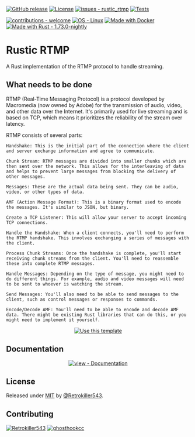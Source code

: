 [![GitHub release](https://img.shields.io/github/release/Retrokiller543/rustic_rtmp?include_prereleases=&sort=semver&color=green)](https://github.com/Retrokiller543/rustic_rtmp/releases/)
[![License](https://img.shields.io/badge/License-MIT-green)](#license)
[![issues - rustic_rtmp](https://img.shields.io/github/issues/Retrokiller543/rustic_rtmp)](https://github.com/Retrokiller543/rustic_rtmp/issues)
[![Tests](https://github.com/Retrokiller543/rustic_rtmp/actions/workflows/rust.yml/badge.svg?branch=master)](https://github.com/Retrokiller543/rustic_rtmp/actions/workflows/rust.yml) 

[![contributions - welcome](https://img.shields.io/badge/contributions-welcome-blue)](/CONTRIBUTING.md "Go to contributions doc")
[![OS - Linux](https://img.shields.io/badge/OS-Linux-blue?logo=linux&logoColor=white)](https://www.linux.org/ "Go to Linux homepage")
[![Made with Docker](https://img.shields.io/badge/Made_with-Docker-blue?logo=docker&logoColor=white)](https://www.docker.com/ "Go to Docker homepage")
[![Made with Rust - 1.73.0-nightly](https://img.shields.io/badge/Rust_Nightly-1.73.0-blue?logo=rust&logoColor=white)](https://www.rust-lang.org/ "Go to Rust homepage")
# Rustic RTMP

A Rust implementation of the RTMP protocol to handle streaming.

## What needs to be done
RTMP (Real-Time Messaging Protocol) is a protocol developed by Macromedia (now owned by Adobe) for the transmission of audio, video, and other data over the Internet. It's primarily used for live streaming and is based on TCP, which means it prioritizes the reliability of the stream over latency.

RTMP consists of several parts:

    Handshake: This is the initial part of the connection where the client and server exchange information and agree to communicate.

    Chunk Stream: RTMP messages are divided into smaller chunks which are then sent over the network. This allows for the interleaving of data and helps to prevent large messages from blocking the delivery of other messages.

    Messages: These are the actual data being sent. They can be audio, video, or other types of data.

    AMF (Action Message Format): This is a binary format used to encode the messages. It's similar to JSON, but binary.

    Create a TCP Listener: This will allow your server to accept incoming TCP connections.

    Handle the Handshake: When a client connects, you'll need to perform the RTMP handshake. This involves exchanging a series of messages with the client.

    Process Chunk Streams: Once the handshake is complete, you'll start receiving chunk streams from the client. You'll need to reassemble these into complete RTMP messages.

    Handle Messages: Depending on the type of message, you might need to do different things. For example, audio and video messages will need to be sent to whoever is watching the stream.

    Send Messages: You'll also need to be able to send messages to the client, such as control messages or responses to commands.

    Encode/Decode AMF: You'll need to be able to encode and decode AMF data. There might be existing Rust libraries that can do this, or you might need to implement it yourself.

<div align="center">

[![Use this template](https://img.shields.io/badge/Generate-Use_this_template-2ea44f?style=for-the-badge)](https://github.com/Retrokiller543/rustic_rtmp/generate)

</div>

## Documentation

<div align="center">

[![view - Documentation](https://img.shields.io/badge/view-Documentation-blue?style=for-the-badge)](https://github.com/retrokiller543/rustic_rtmp/wiki "Go to project documentation")

</div>

## License

Released under [MIT](/LICENSE) by [@Retrokiller543](https://github.com/Retrokiller543).

## Contributing

[![Retrokiller543](https://img.shields.io/static/v1?label=Retrokiller543&message=Owner&color=green&logo=github)](https://github.com/Retrokiller543 "Go to GitHub Profile")
[![ghosthookcc](https://img.shields.io/static/v1?label=ghosthookcc&message=Co-Owner&color=green&logo=github)](https://github.com/ghosthookcc "Go to GitHub Profile")